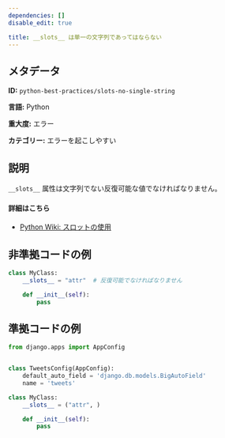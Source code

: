 ```yaml
---
dependencies: []
disable_edit: true

title: __slots__ は単一の文字列であってはならない
---
```

## メタデータ
**ID:** `python-best-practices/slots-no-single-string`

**言語:** Python

**重大度:** エラー

**カテゴリー:** エラーを起こしやすい

## 説明
`__slots__` 属性は文字列でない反復可能な値でなければなりません。

#### 詳細はこちら

 - [Python Wiki: スロットの使用](https://wiki.python.org/moin/UsingSlots)

## 非準拠コードの例
```python
class MyClass:
    __slots__ = "attr"  # 反復可能でなければなりません

    def __init__(self):
        pass
```

## 準拠コードの例
```python
from django.apps import AppConfig


class TweetsConfig(AppConfig):
    default_auto_field = 'django.db.models.BigAutoField'
    name = 'tweets'
```

```python
class MyClass:
    __slots__ = ("attr", )

    def __init__(self):
        pass
```
